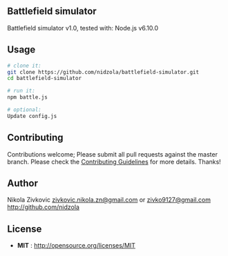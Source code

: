 ## Battlefield simulator

Battlefield simulator v1.0,
tested with: Node.js v6.10.0

## Usage

```sh
# clone it:
git clone https://github.com/nidzola/battlefield-simulator.git
cd battlefield-simulator

# run it:
npm battle.js

# optional: 
Update config.js
```

## Contributing

Contributions welcome; Please submit all pull requests against the master branch. Please check the [Contributing Guidelines](contributng.md) for more details. Thanks!

## Author

Nikola Zivkovic <zivkovic.nikola.zn@gmail.com> or <zivko9127@gmail.com> http://github.com/nidzola

## License

 - **MIT** : http://opensource.org/licenses/MIT